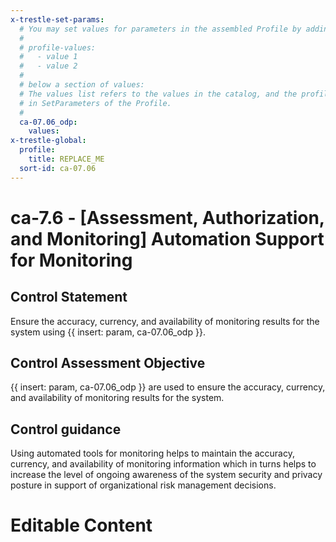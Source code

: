 ```yaml
---
x-trestle-set-params:
  # You may set values for parameters in the assembled Profile by adding
  #
  # profile-values:
  #   - value 1
  #   - value 2
  #
  # below a section of values:
  # The values list refers to the values in the catalog, and the profile-values represent values
  # in SetParameters of the Profile.
  #
  ca-07.06_odp:
    values:
x-trestle-global:
  profile:
    title: REPLACE_ME
  sort-id: ca-07.06
---
```


# ca-7.6 - \[Assessment, Authorization, and Monitoring\] Automation Support for Monitoring

## Control Statement

Ensure the accuracy, currency, and availability of monitoring results for the system using {{ insert: param, ca-07.06_odp }}.

## Control Assessment Objective

{{ insert: param, ca-07.06_odp }} are used to ensure the accuracy, currency, and availability of monitoring results for the system.

## Control guidance

Using automated tools for monitoring helps to maintain the accuracy, currency, and availability of monitoring information which in turns helps to increase the level of ongoing awareness of the system security and privacy posture in support of organizational risk management decisions.

# Editable Content

<!-- Make additions and edits below -->
<!-- The above represents the contents of the control as received by the profile, prior to additions. -->
<!-- If the profile makes additions to the control, they will appear below. -->
<!-- The above markdown may not be edited but you may edit the content below, and/or introduce new additions to be made by the profile. -->
<!-- If there is a yaml header at the top, parameter values may be edited. Use --set-parameters to incorporate the changes during assembly. -->
<!-- The content here will then replace what is in the profile for this control, after running profile-assemble. -->
<!-- The current profile has no added parts for this control, but you may add new ones here. -->
<!-- Each addition must have a heading either of the form ## Control my_addition_name -->
<!-- or ## Part a. (where the a. refers to one of the control statement labels.) -->
<!-- "## Control" parts are new parts added after the statement part. -->
<!-- "## Part" parts are new parts added into the top-level statement part with that label. -->
<!-- Subparts may be added with nested hash levels of the form ### My Subpart Name -->
<!-- underneath the parent ## Control or ## Part being added -->
<!-- See https://ibm.github.io/compliance-trestle/tutorials/ssp_profile_catalog_authoring/ssp_profile_catalog_authoring for guidance. -->
